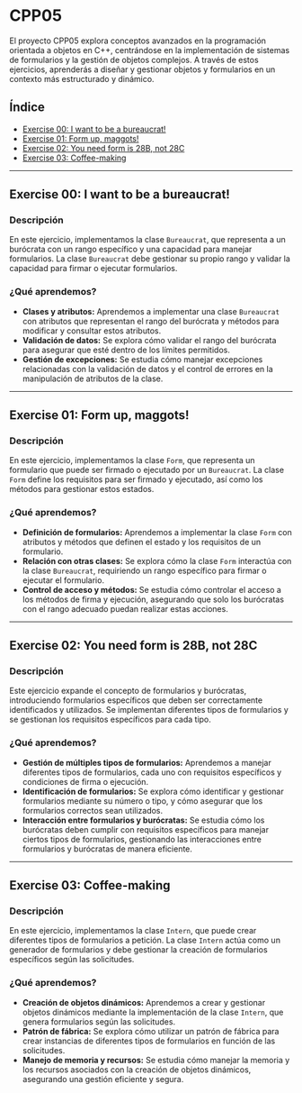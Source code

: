 
# CPP05

El proyecto CPP05 explora conceptos avanzados en la programación orientada a objetos en C++, centrándose en la implementación de sistemas de formularios y la gestión de objetos complejos. A través de estos ejercicios, aprenderás a diseñar y gestionar objetos y formularios en un contexto más estructurado y dinámico.

## Índice

- [Exercise 00: I want to be a bureaucrat!](#exercise-00-i-want-to-be-a-bureaucrat)
- [Exercise 01: Form up, maggots!](#exercise-01-form-up-maggots)
- [Exercise 02: You need form is 28B, not 28C](#exercise-02-you-need-form-is-28b-not-28c)
- [Exercise 03: Coffee-making](#exercise-03-coffee-making)
---

## Exercise 00: I want to be a bureaucrat!

### Descripción
En este ejercicio, implementamos la clase `Bureaucrat`, que representa a un burócrata con un rango específico y una capacidad para manejar formularios. La clase `Bureaucrat` debe gestionar su propio rango y validar la capacidad para firmar o ejecutar formularios.

### ¿Qué aprendemos?
- **Clases y atributos:** Aprendemos a implementar una clase `Bureaucrat` con atributos que representan el rango del burócrata y métodos para modificar y consultar estos atributos.
- **Validación de datos:** Se explora cómo validar el rango del burócrata para asegurar que esté dentro de los límites permitidos.
- **Gestión de excepciones:** Se estudia cómo manejar excepciones relacionadas con la validación de datos y el control de errores en la manipulación de atributos de la clase.

---

## Exercise 01: Form up, maggots!

### Descripción
En este ejercicio, implementamos la clase `Form`, que representa un formulario que puede ser firmado o ejecutado por un `Bureaucrat`. La clase `Form` define los requisitos para ser firmado y ejecutado, así como los métodos para gestionar estos estados.

### ¿Qué aprendemos?
- **Definición de formularios:** Aprendemos a implementar la clase `Form` con atributos y métodos que definen el estado y los requisitos de un formulario.
- **Relación con otras clases:** Se explora cómo la clase `Form` interactúa con la clase `Bureaucrat`, requiriendo un rango específico para firmar o ejecutar el formulario.
- **Control de acceso y métodos:** Se estudia cómo controlar el acceso a los métodos de firma y ejecución, asegurando que solo los burócratas con el rango adecuado puedan realizar estas acciones.

---

## Exercise 02: You need form is 28B, not 28C

### Descripción
Este ejercicio expande el concepto de formularios y burócratas, introduciendo formularios específicos que deben ser correctamente identificados y utilizados. Se implementan diferentes tipos de formularios y se gestionan los requisitos específicos para cada tipo.

### ¿Qué aprendemos?
- **Gestión de múltiples tipos de formularios:** Aprendemos a manejar diferentes tipos de formularios, cada uno con requisitos específicos y condiciones de firma o ejecución.
- **Identificación de formularios:** Se explora cómo identificar y gestionar formularios mediante su número o tipo, y cómo asegurar que los formularios correctos sean utilizados.
- **Interacción entre formularios y burócratas:** Se estudia cómo los burócratas deben cumplir con requisitos específicos para manejar ciertos tipos de formularios, gestionando las interacciones entre formularios y burócratas de manera eficiente.

---

## Exercise 03: Coffee-making

### Descripción
En este ejercicio, implementamos la clase `Intern`, que puede crear diferentes tipos de formularios a petición. La clase `Intern` actúa como un generador de formularios y debe gestionar la creación de formularios específicos según las solicitudes.

### ¿Qué aprendemos?
- **Creación de objetos dinámicos:** Aprendemos a crear y gestionar objetos dinámicos mediante la implementación de la clase `Intern`, que genera formularios según las solicitudes.
- **Patrón de fábrica:** Se explora cómo utilizar un patrón de fábrica para crear instancias de diferentes tipos de formularios en función de las solicitudes.
- **Manejo de memoria y recursos:** Se estudia cómo manejar la memoria y los recursos asociados con la creación de objetos dinámicos, asegurando una gestión eficiente y segura.
